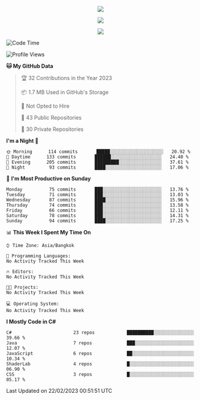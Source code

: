 <p align="center">
  <a href="say-hi.gif"> 
    <img align="center" src="say-hi.gif"/>
  </a>
</p>
<p align="center">
  <a href="https://github.com/htthinh1999">
    <img align="center" src="https://github-readme-stats-kappa-pink.vercel.app/api?username=htthinh1999&show_icons=true&count_private=true&theme=dracula"/>
  </a>
</p>
<p align="center">
  <a href="https://github.com/htthinh1999">
    <img src="https://github-readme-stats-kappa-pink.vercel.app/api/top-langs/?username=htthinh1999&layout=compact&langs_count=6&count_private=true&hide=tsql,hlsl,glsl,shaderlab&theme=dracula"/>
  </a>
</p>

<!--START_SECTION:waka-->
![Code Time](http://img.shields.io/badge/Code%20Time-0%20secs-blue)

![Profile Views](http://img.shields.io/badge/Profile%20Views-0-blue)

**🐱 My GitHub Data** 

> 🏆 32 Contributions in the Year 2023
 > 
> 📦 1.7 MB Used in GitHub's Storage 
 > 
> 🚫 Not Opted to Hire
 > 
> 📜 43 Public Repositories 
 > 
> 🔑 30 Private Repositories  
 > 
**I'm a Night 🦉** 

```text
🌞 Morning      114 commits       █████░░░░░░░░░░░░░░░░░░░░   20.92 % 
🌆 Daytime      133 commits       ██████░░░░░░░░░░░░░░░░░░░   24.40 % 
🌃 Evening      205 commits       █████████░░░░░░░░░░░░░░░░   37.61 % 
🌙 Night         93 commits       ████░░░░░░░░░░░░░░░░░░░░░   17.06 % 

```
📅 **I'm Most Productive on Sunday** 

```text
Monday          75 commits       ███░░░░░░░░░░░░░░░░░░░░░░   13.76 % 
Tuesday         71 commits       ███░░░░░░░░░░░░░░░░░░░░░░   13.03 % 
Wednesday       87 commits       ████░░░░░░░░░░░░░░░░░░░░░   15.96 % 
Thursday        74 commits       ███░░░░░░░░░░░░░░░░░░░░░░   13.58 % 
Friday          66 commits       ███░░░░░░░░░░░░░░░░░░░░░░   12.11 % 
Saturday        78 commits       ███░░░░░░░░░░░░░░░░░░░░░░   14.31 % 
Sunday          94 commits       ████░░░░░░░░░░░░░░░░░░░░░   17.25 % 

```


📊 **This Week I Spent My Time On** 

```text
⌚︎ Time Zone: Asia/Bangkok

💬 Programming Languages: 
No Activity Tracked This Week

🔥 Editors: 
No Activity Tracked This Week

🐱‍💻 Projects: 
No Activity Tracked This Week

💻 Operating System: 
No Activity Tracked This Week

```

**I Mostly Code in C#** 

```text
C#                       23 repos            ██████████░░░░░░░░░░░░░░░   39.66 % 
Java                     7 repos             ███░░░░░░░░░░░░░░░░░░░░░░   12.07 % 
JavaScript               6 repos             ██░░░░░░░░░░░░░░░░░░░░░░░   10.34 % 
ShaderLab                4 repos             █░░░░░░░░░░░░░░░░░░░░░░░░   06.90 % 
CSS                      3 repos             █░░░░░░░░░░░░░░░░░░░░░░░░   05.17 % 

```



 Last Updated on 22/02/2023 00:51:51 UTC
<!--END_SECTION:waka-->
